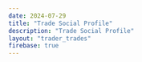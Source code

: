 ```yaml
---
date: 2024-07-29
title: "Trade Social Profile"
description: "Trade Social Profile"
layout: "trader_trades"
firebase: true
---
```



